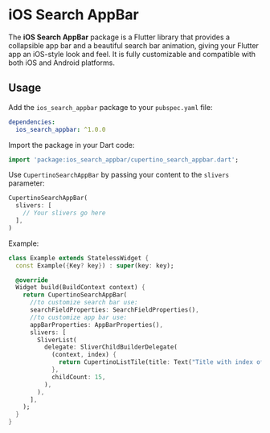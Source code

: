 # iOS Search AppBar

The **iOS Search AppBar** package is a Flutter library that provides a collapsible app bar and a beautiful search bar animation, giving your Flutter app an iOS-style look and feel. It is fully customizable and compatible with both iOS and Android platforms.

## Usage
Add the `ios_search_appbar` package to your `pubspec.yaml` file:

```yaml
dependencies:
  ios_search_appbar: ^1.0.0

```
Import the package in your Dart code:
```dart
import 'package:ios_search_appbar/cupertino_search_appbar.dart';
```
Use `CupertinoSearchAppBar` by passing your content to the `slivers` parameter:
```dart
CupertinoSearchAppBar(
  slivers: [
    // Your slivers go here
  ],
)
```
Example:
```dart
class Example extends StatelessWidget {
  const Example({Key? key}) : super(key: key);

  @override
  Widget build(BuildContext context) {
    return CupertinoSearchAppBar(
      //to customize search bar use:
      searchFieldProperties: SearchFieldProperties(),
      //to customize app bar use:
      appBarProperties: AppBarProperties(),
      slivers: [
        SliverList(
          delegate: SliverChildBuilderDelegate(
            (context, index) {
              return CupertinoListTile(title: Text("Title with index of $index"));
            },
            childCount: 15,
          ),
        ),
      ],
    );
  }
}
